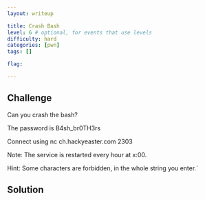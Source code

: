 ```yaml
---
layout: writeup

title: Crash Bash
level: 6 # optional, for events that use levels
difficulty: hard
categories: [pwn]
tags: []

flag:

---
```


## Challenge

Can you crash the bash?

The password is B4sh_br0TH3rs

Connect using nc ch.hackyeaster.com 2303

Note: The service is restarted every hour at x:00.

Hint: Some characters are forbidden, in the whole string you enter.`

## Solution



